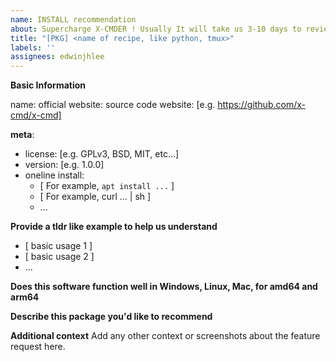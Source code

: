 ```yaml
---
name: INSTALL recommendation
about: Supercharge X-CMDER ! Usually It will take us 3-10 days to review, repkg/build, and test. You can search X-CMD's registry for existing packages in https://x-cmd.com/pkg. Thank you.
title: "[PKG] <name of recipe, like python, tmux>"
labels: ''
assignees: edwinjhlee
---
```


**Basic Information**

name: <PKG name>
official website: 
source code website: [e.g. https://github.com/x-cmd/x-cmd]


<!-- We will be VERY grateful if you can kindly provide the information as below -->

**meta**:

- license: [e.g. GPLv3, BSD, MIT, etc...]
- version: [e.g. 1.0.0]
- oneline install:
  - [ For example, `apt install ...` ]
  - [ For example, curl ... | sh ]
  - ...

**Provide a tldr like example to help us understand**

- [ basic usage 1 ]
- [ basic usage 2 ]
- ...

**Does this software function well in Windows, Linux, Mac, for amd64 and arm64**

**Describe this package you'd like to recommend**

**Additional context**
Add any other context or screenshots about the feature request here.



